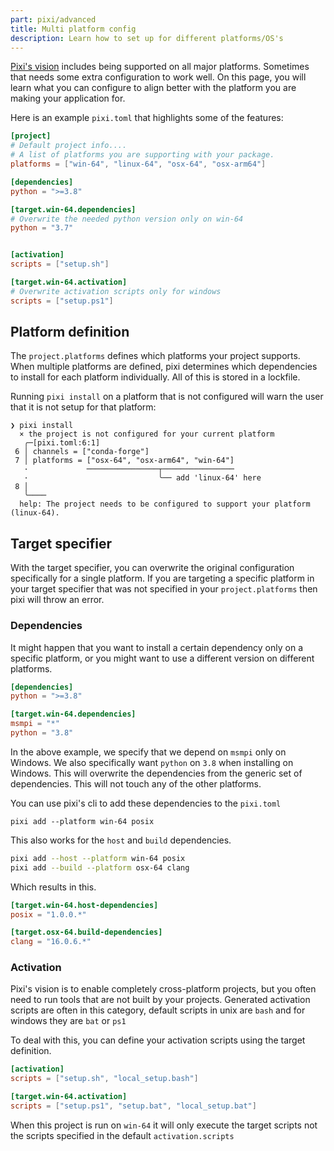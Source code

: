 ```yaml
---
part: pixi/advanced
title: Multi platform config
description: Learn how to set up for different platforms/OS's
---
```


[Pixi's vision](../../vision) includes being supported on all major platforms. Sometimes that needs some extra configuration to work well.
On this page, you will learn what you can configure to align better with the platform you are making your application for.

Here is an example `pixi.toml` that highlights some of the features:

```toml title="pixi.toml"
[project]
# Default project info....
# A list of platforms you are supporting with your package.
platforms = ["win-64", "linux-64", "osx-64", "osx-arm64"]

[dependencies]
python = ">=3.8"

[target.win-64.dependencies]
# Overwrite the needed python version only on win-64
python = "3.7"


[activation]
scripts = ["setup.sh"]

[target.win-64.activation]
# Overwrite activation scripts only for windows
scripts = ["setup.ps1"]
```

## Platform definition

The `project.platforms` defines which platforms your project supports.
When multiple platforms are defined, pixi determines which dependencies to install for each platform individually.
All of this is stored in a lockfile.

Running `pixi install` on a platform that is not configured will warn the user that it is not setup for that platform:

```shell
❯ pixi install
  × the project is not configured for your current platform
   ╭─[pixi.toml:6:1]
 6 │ channels = ["conda-forge"]
 7 │ platforms = ["osx-64", "osx-arm64", "win-64"]
   ·             ────────────────┬────────────────
   ·                             ╰── add 'linux-64' here
 8 │
   ╰────
  help: The project needs to be configured to support your platform (linux-64).
```

## Target specifier

With the target specifier, you can overwrite the original configuration specifically for a single platform.
If you are targeting a specific platform in your target specifier that was not specified in your `project.platforms` then pixi will throw an error.

### Dependencies

It might happen that you want to install a certain dependency only on a specific platform, or you might want to use a different version on different platforms.

```toml title="pixi.toml"
[dependencies]
python = ">=3.8"

[target.win-64.dependencies]
msmpi = "*"
python = "3.8"
```

In the above example, we specify that we depend on `msmpi` only on Windows.
We also specifically want `python` on `3.8` when installing on Windows.
This will overwrite the dependencies from the generic set of dependencies.
This will not touch any of the other platforms.

You can use pixi's cli to add these dependencies to the `pixi.toml`

```shell
pixi add --platform win-64 posix
```

This also works for the `host` and `build` dependencies.

```bash
pixi add --host --platform win-64 posix
pixi add --build --platform osx-64 clang
```

Which results in this.

```toml title="pixi.toml"
[target.win-64.host-dependencies]
posix = "1.0.0.*"

[target.osx-64.build-dependencies]
clang = "16.0.6.*"
```

### Activation

Pixi's vision is to enable completely cross-platform projects, but you often need to run tools that are not built by your projects.
Generated activation scripts are often in this category, default scripts in unix are `bash` and for windows they are `bat` or `ps1`

To deal with this, you can define your activation scripts using the target definition.

```toml title="pixi.toml"
[activation]
scripts = ["setup.sh", "local_setup.bash"]

[target.win-64.activation]
scripts = ["setup.ps1", "setup.bat", "local_setup.bat"]
```
When this project is run on `win-64` it will only execute the target scripts not the scripts specified in the default `activation.scripts`
